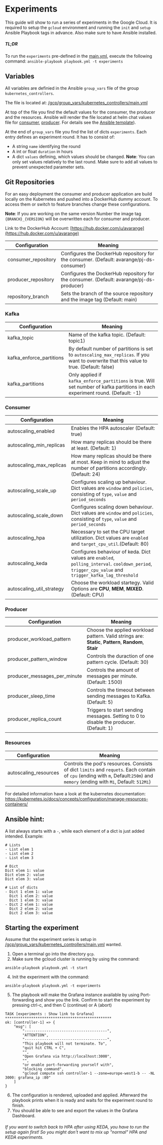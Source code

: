 # Experiments
This guide will show to run a series of experiments in the Google Cloud. It is required to setup the `gcloud` environment 
and running the `init` and `setup` Ansible Playbook tags in advance. Also make sure to have Ansible installed.

##### TL;DR
To run the `experiments` pre-defined in the [main.yml](../gcp/group_vars/kubernetes_controllers/main.yml),
execute the following command:
`ansible-playbook playbook.yml -t experiments`

## Variables
All variables are definied in the Ansible `group_vars` file of the group `kubernetes_controllers`.

The file is located at: [/gcp/group_vars/kubernetes_controllers/main.yml](../gcp/group_vars/kubernetes_controllers/main.yml)

At top of the file you find the default values for the consumer, the producer and the resources.
Ansible will render the file located at helm chat values file for [consumer](../deployment/charts/consumerapp/values.yaml), 
[producer](../deployment/charts/producerapp/values.yaml). 
For details see the [Ansible template](../gcp/roles/experiments/templates/kafka-monitoring/deployment/charts)).

At the end of `group_vars` file you find the list of dicts `experiments`. Each entry defines an experiment round.
It has to consist of:
- A string `name` identifying the round
- A int or float `duration` in hours
- A dict `values` defining, which values should be changed. **Note**: You can only set values relatively to the last round. Make sure to add all values to prevent unexpected parameter sets.

## Git Repositories
For an easy deployment the consumer and producer application are build locally on the Kubernetes 
and pushed into a DockerHub dummy account. To access them or switch to feature branches change these configurations. 

**Note**: If you are working on the same version Number the image tag `{BRANCH}_{VERSION}` will be overwritten 
each for consumer and producer.

Link to the DockerHub Account: [https://hub.docker.com/u/avarange](https://hub.docker.com/u/avarange)

|Configuration|Meaning|
|---|---|
|consumer_repository|Configures the DockerHub repository for the consumer. (Default: avarange/pj-ds-consumer)|
|producer_repository|Configures the DockerHub repository for the consumer. (Default: avarange/pj-ds-producer)|
|repository_branch|Sets the branch of the source repository and the image tag (Default: main)|

### Kafka
|Configuration|Meaning|
|---|---|
|kafka_topic|Name of the kafka topic. (Default: topic1)|
|kafka_enforce_partitions|By default number of partitions is set to `autoscaling_max_replicas`. If you want to overwrite that this value to true. (Default: false)|
|kafka_partitions|Only applied if `kafka_enforce_partitions` is true. Will set number of kafka partitions in each experiment round. (Default: -1)|

### Consumer
|Configuration|Meaning|
|---|---|
|autoscaling_enabled|Enables the HPA autoscaler (Default: true)|
|autoscaling_min_replicas|How many replicas should be there at least. (Default: 1)|
|autoscaling_max_replicas|How many replicas should be there at most. Keep in mind to adjust the number of partitions accordingly. (Default: 24)|
|autoscaling_scale_up|Configures scaling up behaviour. Dict values are `window` and `policies`, consisting of `type`, `value` and `period_seconds`|
|autoscaling_scale_down|Configures scaling down behaviour. Dict values are `window` and `policies`, consisting of `type`, `value` and `period_seconds`|
|autoscaling_hpa|Necessary to set the CPU target utilization. Dict values are `enabled` and `target_cpu_util`.(Default: 80)|
|autoscaling_keda|Configures behaviour of keda. Dict values are `enabled`, `polling_interval`. `cooldown_period`, `trigger_cpu_value` and `trigger_kafka_lag_threshold`|
|autoscaling_util_strategy|Choose the workload startegy. Valid Options are **CPU**, **MEM**, **MIXED**. (Default: CPU)|

### Producer
|Configuration|Meaning|
|---|---|
|producer_workload_pattern|Choose the applied workload pattern. Valid strings are: **Static**, **Pattern**, **Random**, **Stair**|
|producer_pattern_window|Controls the duraction of one pattern cycle. (Default: 30)|
|producer_messages_per_minute|Controls the amount of messages per minute. (Default: 1500)|
|producer_sleep_time|Controls the timeout between sending messages to Kafka. (Default: 5)|
|producer_replica_count|Triggers to start sending messages. Setting to 0 to disable the producer. (Default: 1)|

### Resources
|Configuration|Meaning|
|---|---|
|autoscaling_resources|Controls the pod's resources. Consists of dict `limits` and `requets`. Each contain of `cpu` (ending with `m`, Default:`250m`) and `memory` (ending with `Mi`, Default: `512Mi`)|

For detailed information have a look at the kubernetes documentation: https://kubernetes.io/docs/concepts/configuration/manage-resources-containers/

## Ansible hint:
A list always starts with a `-`, while each element of a dict is just added intended.
Example:
```
# Lists
- List elem 1
- List elem 2
- List elem 3

# Dict
Dict elem 1: value
Dict elem 2: value
Dict elem 3: value

# List of dicts
- Dict 1 elem 1: value
  Dict 1 elem 2: value
  Dict 1 elem 3: value
- Dict 2 elem 1: value
  Dict 2 elem 2: value
  Dict 2 elem 3: value
```

## Starting the experiment
Assume that the experiment series is setup in [/gcp/group_vars/kubernetes_controllers/main.yml](../gcp/group_vars/kubernetes_controllers/main.yml) wanted.
1. Open a terminal go into the directory `gcp`.
2. Make sure the gcloud cluster is running by using the command: 
```
ansible-playbook playbook.yml -t start
```
4. Init the experiment with the command: 
```
ansible-playbook playbook.yml -t experiments
```
5. The playbook will make the Grafana instance available by using Port-forwarding and show you the link. 
   Confirm to start the experiment by pressing ctrl-c, and then C (continue) or A (abort)
```
TASK [experiments : Show link to Grafana] *************************************************
ok: [controller-1] => {
    "msg": [
        "--------------------------------------",
        "ATTENTION",
        "--------------------------------------",
        "This playbook will not terminate. To",
        "quit hit CTRL + C",
        "",
        "Open Grafana via http://localhost:3000",
        "",
        "or enable port-forwarding yourself with",
        "blocking command",
        "gcloud compute ssh controller-1 --zone=europe-west1-b -- -NL 3000: grafana_ip :80"
    ]
}
```
6. The configuration is rendered, uploaded and applied. Afterward the playbook prints when it is ready and waits for the experiment round to finish.
7. You should be able to see and export the values in the Grafana Dashboard.

###### If you want to switch back to HPA after using KEDA, you have to run the setup again first! So you might don't want to mix up "normal" HPA and KEDA experiments. 
